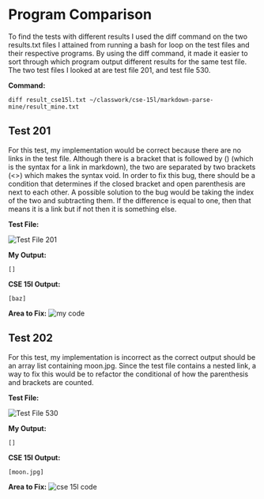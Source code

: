 # Program Comparison 

To find the tests with different results I used the diff command on the two results.txt files I attained from running a bash for loop on the test files and their respective programs. By using the diff command, it made it easier to sort through which program output different results for the same test file. The two test files I looked at are test file 201, and test file 530. 

__Command:__ 

```diff result_cse15l.txt ~/classwork/cse-15l/markdown-parse-mine/result_mine.txt```

## Test 201
For this test, my implementation would be correct because there are no links in the test file. Although there is a bracket that is followed by () (which is the syntax for a link in markdown), the two are separated by two brackets (<>) which makes the syntax void. In order to fix this bug, there should be a condition that determines if the closed bracket and open parenthesis are next to each other. A possible solution to the bug would be taking the index of the two and subtracting them. If the difference is equal to one, then that means it is a link but if not then it is something else.
<br />

__Test File:__ 

![Test File 201](photos/test_201.png)

__My Output:__ 

```[]```

__CSE 15l Output:__ 

```[baz]```

__Area to Fix:__ 
![my code](photos/my_code_tofix.png)


## Test 202
For this test, my implementation is incorrect as the correct output should be an array list containing moon.jpg. Since the test file contains a nested link, a way to fix this would be to refactor the conditional of how the parenthesis and brackets are counted.  

__Test File:__ 

![Test File 530](photos/test_530.png)

__My Output:__ 

```[]```

__CSE 15l Output:__ 

```[moon.jpg]```

__Area to Fix:__ 
![cse 15l code](photos/cse15l_code_tofix.png)
